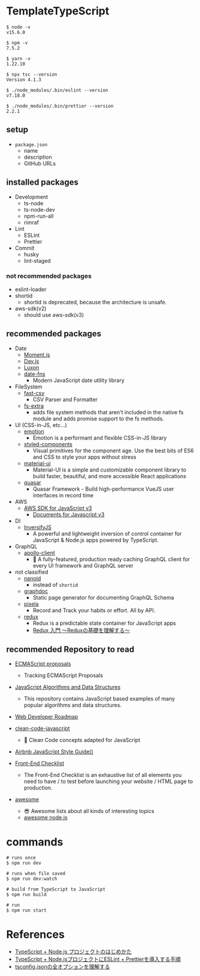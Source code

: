 # TemplateTypeScript

```
$ node -v
v15.6.0

$ npm -v
7.5.2

$ yarn -v
1.22.10

$ npx tsc --version
Version 4.1.3

$ ./node_modules/.bin/eslint --version
v7.18.0

$ ./node_modules/.bin/prettier --version
2.2.1
```

## setup

- `package.json`
    - name
	- description
	- GitHub URLs

## installed packages

- Development
    - ts-node
    - ts-node-dev
    - npm-run-all
    - rimraf
- Lint
    - ESLint
    - Prettier
- Commit
    - husky 
    - lint-staged

### not recommended packages

- eslint-loader
- shortid
    - shortid is deprecated, because the architecture is unsafe.
- aws-sdk(v2)
	- should use aws-sdk(v3)

## recommended packages

- Date
	- [Moment.js]()
	- [Day.js]()
	- [Luxon]()
    - [date-fns](https://date-fns.org/)
        - Modern JavaScript date utility library
- FileSystem
	- [fast-csv](https://www.c2fo.io/fast-csv/)
		- CSV Parser and Formatter
    - [fs-extra](https://github.com/jprichardson/node-fs-extra)
		- adds file system methods that aren't included in the native fs module and adds promise support to the fs methods.
- UI (CSS-in-JS, etc...)
    - [emotion](https://github.com/emotion-js/emotion)
        - Emotion is a performant and flexible CSS-in-JS library
    - [styled-components](https://github.com/styled-components/styled-components)
        - Visual primitives for the component age. Use the best bits of ES6 and CSS to style your apps without stress
    - [material-ui](https://github.com/mui-org/material-ui)
        - Material-UI is a simple and customizable component library to build faster, beautiful, and more accessible React applications
	- [quasar](https://github.com/quasarframework/quasar)
		- Quasar Framework - Build high-performance VueJS user interfaces in record time
- AWS
	- [AWS SDK for JavaScript v3](https://github.com/aws/aws-sdk-js-v3)
		- [Documents for Javascript v3](https://docs.aws.amazon.com/AWSJavaScriptSDK/v3/latest/)
- DI
	- [InversifyJS](https://github.com/inversify/InversifyJS)
		- A powerful and lightweight inversion of control container for JavaScript & Node.js apps powered by TypeScript.
- GraphQL
	- [apollo-client](https://github.com/apollographql/apollo-client)
		- 🚀 A fully-featured, production ready caching GraphQL client for every UI framework and GraphQL server
- not classified
	- [nanoid](https://github.com/ai/nanoid/)
		- instead of `shortid`
	- [graphdoc](https://github.com/2fd/graphdoc)
		- Static page generator for documenting GraphQL Schema
	- [pixela](https://github.com/a-know/Pixela)
		- Record and Track your habits or effort. All by API.
	- [redux](https://github.com/reduxjs/redux)
		- Redux is a predictable state container for JavaScript apps
		- [Redux 入門 〜Reduxの基礎を理解する〜](https://qiita.com/soarflat/items/bd319695d156654bbe86)

## recommended Repository to read

- [ECMAScript proposals](https://github.com/tc39/proposals)
	- Tracking ECMAScript Proposals
- [JavaScript Algorithms and Data Structures](https://github.com/trekhleb/javascript-algorithms)
	- This repository contains JavaScript based examples of many popular algorithms and data structures.
- [Web Developer Roadmap](https://github.com/kamranahmedse/developer-roadmap)
- [clean-code-javascript](https://github.com/ryanmcdermott/clean-code-javascript)
	- 🛁 Clean Code concepts adapted for JavaScript
- [Airbnb JavaScript Style Guide()](https://github.com/airbnb/javascript)
- [Front-End Checklist](https://github.com/thedaviddias/Front-End-Checklist)
	- The Front-End Checklist is an exhaustive list of all elements you need to have / to test before launching your website / HTML page to production.

- [awesome](https://github.com/sindresorhus/awesome)
	- 😎 Awesome lists about all kinds of interesting topics
	- [awesome node.js](https://github.com/sindresorhus/awesome-nodejs#readme)

# commands

```shell
# runs once
$ npm run dev

# runs when file saved
$ npm run dev:watch

# build from TypeScript to JavaScript
$ npm run build

# run
$ npm run start
```

# References

- [TypeScript + Node.js プロジェクトのはじめかた](https://qiita.com/notakaos/items/3bbd2293e2ff286d9f49)
- [TypeScript + Node.jsプロジェクトにESLint + Prettierを導入する手順](https://qiita.com/notakaos/items/85fd2f5c549f247585b1)
- [tsconfig.jsonの全オプションを理解する](https://qiita.com/ryokkkke/items/390647a7c26933940470)